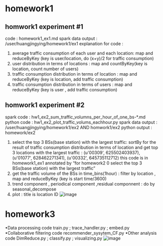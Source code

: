 # homework1 
## homwork1 experiment #1
code : homework1_ex1.md
spark data output : /user/huangjingying/homework1/ex1
explanation for code : 
1)	average traffic consumption of each user and each location:
map and reduceByKey (key is user/location, do (x+y)/2 for traffic consumption)
2)	user distribution in terms of locations :
	map and countByKey(key is location, count number of users)
3)	traffic consumption distribution in terms of location :
	map and reduceByKey (key is location, add traffic consumption)
4)	traffic consumption distribution in terms of users : 
map and reduceByKey (key is user , add traffic consumption)

## homwork1 experiment #2
spark code : hw1_ex2_sum_traffic_volumns_per_hour_of_one_bs-*.md
python code : hw1_ex2_plot_traffic_volums_eachhour.py
spark data output : /user/huangjingying/homework1/ex2 AND homwork1/ex2
python output : homework/ex2
1)	select the top 3 BSs(base station) with the largest traffic: 
	sortBy for the result of traffic consumption distribution in terms of location and get top 3 locations with the largest traffic : (u'00309', 625502403937), (u'01077', 628462271341), (u'00332', 645735112712)
this code is in homework1_ex1 annotated by “for homework2 0 select the top 3 BSs(base station) with the largest traffic”
2)	get the traffic volume of the BSs in time_bins(1hour) : 
	filter by location , map and reduceByKey (key is start time/3600)
3)	trend component , periodical component ,residual componnent :
do by seasonal_decompose
4)	plot : title is location ID
![image](https://user-images.githubusercontent.com/40894619/145006753-f08a9aea-7130-4d48-8ea4-87cd140169e0.png)


# homework3
•Data processing code
train.py ; trace_handler.py ; embed.py
•Collaborative filtering code
recommender_sysytem_CF.py
•Other analysis code
DimReduce.py ; classify.py ; visualizing.py
![image](https://user-images.githubusercontent.com/40894619/145006920-4eac02f7-e968-4f0a-96f7-625c60a3029a.png)

